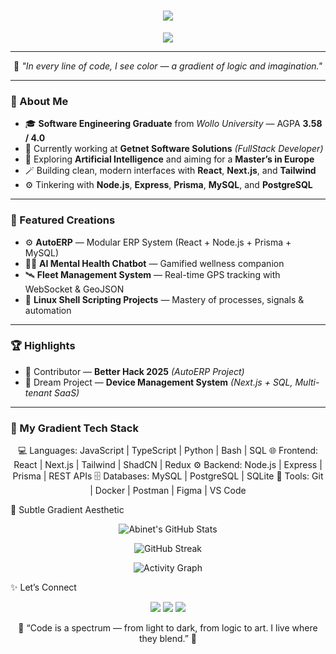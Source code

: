 <!-- 🌌 GitHub Profile README - Abinet Shegaw -->

<h1 align="center">
  <img src="https://readme-typing-svg.demolab.com?font=Fira+Code&weight=600&size=28&duration=2500&pause=1000&color=8B5CF6&center=true&vCenter=true&width=600&lines=Hey+there%2C+I'm+Abenet+Shegaw+👋;Software+Engineer+%7C+FullStack+Developer+%7C+AI+Explorer"  />
</h1>

<p align="center">
  <img src="https://img.shields.io/badge/Code-Flowing%20in%20Gradients-8B5CF6?style=flat-square&logo=visualstudiocode&logoColor=white" />
</p>

---

<div align="center">

🌈 *"In every line of code, I see color — a gradient of logic and imagination."*  

</div>

---

### 🌱 About Me  

- 🎓 **Software Engineering Graduate** from *Wollo University* — AGPA **3.58 / 4.0**  
- 💼 Currently working at **Getnet Software Solutions** *(FullStack Developer)*  
- 🔮 Exploring **Artificial Intelligence** and aiming for a **Master’s in Europe**  
- 🪄 Building clean, modern interfaces with **React**, **Next.js**, and **Tailwind**  
- ⚙️ Tinkering with **Node.js**, **Express**, **Prisma**, **MySQL**, and **PostgreSQL**  

---

### 🚀 Featured Creations  

- ⚙️ **AutoERP** — Modular ERP System (React + Node.js + Prisma + MySQL)  
- 🧘‍♂️ **AI Mental Health Chatbot** — Gamified wellness companion  
- 🛰️ **Fleet Management System** — Real-time GPS tracking with WebSocket & GeoJSON  
- 🧩 **Linux Shell Scripting Projects** — Mastery of processes, signals & automation  

---

### 🏆 Highlights  

- 🧭 Contributor — **Better Hack 2025** *(AutoERP Project)*  
- 🌠 Dream Project — **Device Management System** *(Next.js + SQL, Multi-tenant SaaS)*  

---

### 💫 My Gradient Tech Stack  

<div align="center">


💻 Languages:   JavaScript | TypeScript | Python | Bash | SQL
🌐 Frontend:    React | Next.js | Tailwind | ShadCN | Redux
⚙️ Backend:     Node.js | Express | Prisma | REST APIs
🗄️ Databases:   MySQL | PostgreSQL | SQLite
🧪 Tools:       Git | Docker | Postman | Figma | VS Code
</div>
🎨 Subtle Gradient Aesthetic
<p align="center"> <img src="https://github-readme-stats.vercel.app/api?username=abenet-shegaw&show_icons=true&theme=radical&hide_border=true&bg_color=0D1117,1E1E2E,312E81&title_color=8B5CF6&icon_color=00AEEF&text_color=C9D1D9" alt="Abinet's GitHub Stats" /> </p> <p align="center"> <img src="https://github-readme-streak-stats.herokuapp.com/?user=abenet-shegaw&theme=radical&hide_border=true&background=0D1117&stroke=8B5CF6&ring=8B5CF6&fire=00AEEF&currStreakLabel=FFFFFF" alt="GitHub Streak" /> </p> <p align="center"> <img src="https://github-readme-activity-graph.vercel.app/graph?username=abenet-shegaw&theme=tokyo-night&bg_color=0D1117&hide_border=true&color=8B5CF6&line=00AEEF&point=00AEEF" alt="Activity Graph" /> </p>
✨ Let’s Connect
<p align="center"> <a href="mailto:abenetshegaw@gmail.com"><img src="https://img.shields.io/badge/Email-8B5CF6?style=for-the-badge&logo=gmail&logoColor=white" /></a> <a href="https://linkedin.com/in/abenet-shegaw"><img src="https://img.shields.io/badge/LinkedIn-00AEEF?style=for-the-badge&logo=linkedin&logoColor=white" /></a> <a href="https://abenet-shegaw.github.io"><img src="https://img.shields.io/badge/Portfolio-1E1E2E?style=for-the-badge&logo=vercel&logoColor=white" /></a> </p>
<div align="center">

💭 “Code is a spectrum — from light to dark,
from logic to art. I live where they blend.” 🌌

</div>
